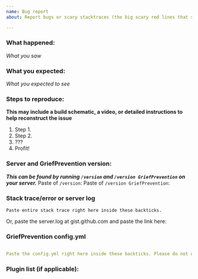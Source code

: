 ```yaml
---
name: Bug report
about: Report bugs or scary stacktraces (the big scary red lines that say SomethingException)

---
```


### What happened:
_What you saw_

### What you expected:
_What you expected to see_

### Steps to reproduce:
__This may include a build schematic, a video, or detailed instructions to help reconstruct the issue__
1. Step 1.
2. Step 2.
3. ???
4. Profit!

### Server and GriefPrevention version:
___This can be found by running `/version` and `/version GriefPrevention` on your server.___
Paste of `/version`: 
Paste of `/version GriefPrevention`:


### Stack trace/error or server log

```
Paste entire stack trace right here inside these backticks.

```
Or, paste the server.log at gist.github.com and paste the link here: 

### GriefPrevention config.yml

```yml

Paste the config.yml right here inside these backticks. Please do not use a paste service for this.

```

### Plugin list (if applicable):
